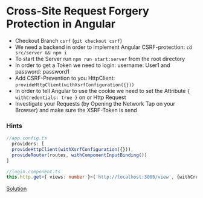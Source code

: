 # Cross-Site Request Forgery Protection in Angular

- Checkout Branch `csrf` (`git checkout csrf`)
- We need a backend in order to implement Angular CSRF-protection: `cd src/server && npm i`
- To start the Server run `npm run start:server` from the root directory
- In order to get a Token we need to login: username: User1 and password: password1
- Add CSRF-Prevention to you HttpClient: `provideHttpClient(withXsrfConfiguration({}))`
- In order to tell Angular to use the cookie we need to set the Attribute `{ withCredentials: true }` on or Http Request
- Investigate your Requests (by Opening the Network Tap on your Browser) and make sure the XSRF-Token is send

### Hints
```typescript
//app.config.ts
  providers: [
  provideHttpClient(withXsrfConfiguration({})),
  provideRouter(routes, withComponentInputBinding())
]

//login.component.ts
this.http.get<{ views: number }>('http://localhost:3000/view', {withCredentials: true})
```

[Solution](https://github.com/martinakraus/angular-security/tree/csrf-solution)
